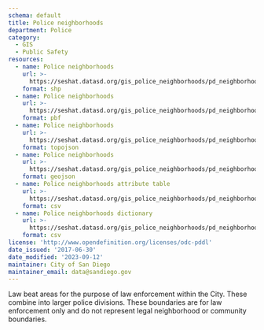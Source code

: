 ```yaml
---
schema: default
title: Police neighborhoods
department: Police
category:
  - GIS
  - Public Safety
resources:
  - name: Police neighborhoods
    url: >-
      https://seshat.datasd.org/gis_police_neighborhoods/pd_neighborhoods_datasd.zip
    format: shp
  - name: Police neighborhoods
    url: >-
      https://seshat.datasd.org/gis_police_neighborhoods/pd_neighborhoods_datasd.pbf
    format: pbf
  - name: Police neighborhoods
    url: >-
      https://seshat.datasd.org/gis_police_neighborhoods/pd_neighborhoods_datasd.topo.json
    format: topojson
  - name: Police neighborhoods
    url: >-
      https://seshat.datasd.org/gis_police_neighborhoods/pd_neighborhoods_datasd.geojson
    format: geojson
  - name: Police neighborhoods attribute table
    url: >-
      https://seshat.datasd.org/gis_police_neighborhoods/pd_neighborhoods_datasd.csv
    format: csv
  - name: Police neighborhoods dictionary
    url: >-
      https://seshat.datasd.org/gis_police_neighborhoods/pd_neighborhoods_dictionary_datasd.csv
    format: csv
license: 'http://www.opendefinition.org/licenses/odc-pddl'
date_issued: '2017-06-30'
date_modified: '2023-09-12'
maintainer: City of San Diego
maintainer_email: data@sandiego.gov
---
```

Law beat areas for the purpose of law enforcement within the City. These combine into larger police divisions. These boundaries are for law enforcement only and do not represent legal neighborhood or community boundaries.
<!--more-->
